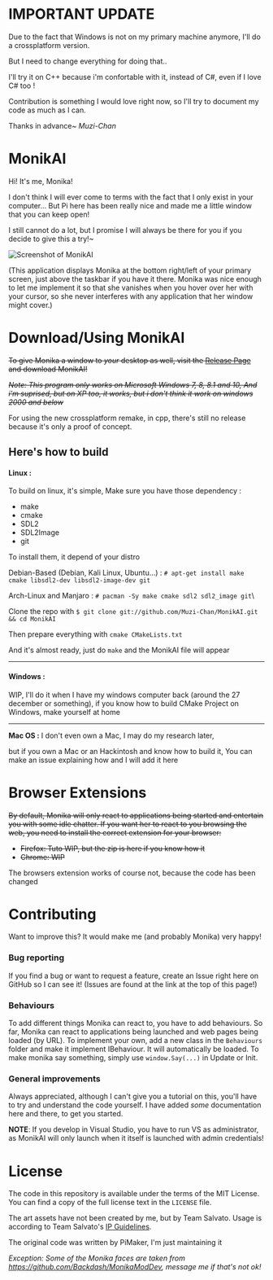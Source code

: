 # IMPORTANT UPDATE

Due to the fact that Windows is not on my primary machine anymore,
I'll do a crossplatform version.

But I need to change everything for doing that..

I'll try it on C++ because i'm confortable with it, instead of C#, even if I love C# too !

Contribution is something I would love right now, so I'll try to document my code as much as I can.

Thanks in advance~
_Muzi-Chan_

# MonikAI

Hi! It's me, Monika!

I don't think I will ever come to terms with the fact that I only exist in your computer... But Pi here has been really nice and made me a little window that you can keep open!

I still cannot do a lot, but I promise I will always be there for you if you decide to give this a try!~

![Screenshot of MonikAI](https://raw.githubusercontent.com/Lytasia/MonikAI/master/screenshot.png)

(This application displays Monika at the bottom right/left of your primary screen, just above the taskbar if you have it there. Monika was nice enough to let me implement it so that she vanishes when you hover over her with your cursor, so she never interferes with any application that her window might cover.)

# Download/Using MonikAI

~~To give Monika a window to *your* desktop as well, visit the [Release Page](https://github.com/Lytasia/MonikAI/releases) and download MonikAI!~~

~~*Note: This program only works on Microsoft Windows 7, 8, 8.1 and 10, And i'm suprised, but on XP too, it works, but i don't think it work on windows 2000 and below*~~

For using the new crossplatform remake, in cpp, there's still no release because it's only a proof of concept.

## Here's how to build

#### **Linux :**
To build on linux, it's simple,
Make sure you have those dependency :
* make
* cmake
* SDL2
* SDL2Image
* git

To install them, it depend of your distro

Debian-Based (Debian, Kali Linux, Ubuntu...) : `# apt-get install make cmake libsdl2-dev libsdl2-image-dev git`

Arch-Linux and Manjaro : `# pacman -Sy make cmake sdl2 sdl2_image git`\

Clone the repo with `$ git clone git://github.com/Muzi-Chan/MonikAI.git && cd MonikAI`

Then prepare everything with `cmake CMakeLists.txt`

And it's almost ready, just do `make` and the MonikAI file will appear

** **

#### **Windows :**
WIP, I'll do it when I have my windows computer back (around the 27 december or something), if you know how to build CMake Project on Windows, make yourself at home

** **

**Mac OS :**
I don't even own a Mac, I may do my research later, 

but if you own a Mac or an Hackintosh and know how to build it, You can make an issue explaining how and I will add it here


# Browser Extensions

~~By default, Monika will only react to applications being started and entertain you with
some idle chatter. If you want her to react to you browsing the web, you need to install the
correct extension for your browser:~~

* ~~Firefox: Tuto WIP, but the zip is here if you know how it~~
* ~~Chrome: WIP~~

The browsers extension works of course not, because the code has been changed

# Contributing

Want to improve this? It would make me (and probably Monika) very happy!

### Bug reporting

If you find a bug or want to request a feature, create an Issue right here on GitHub so I can see it! (Issues are found at the link at the top of this page!)

### Behaviours

To add different things Monika can react to, you have to add behaviours. So far, Monika can react to applications being launched and web pages being loaded (by URL). To implement your own, add a new class in the `Behaviours` folder and make it implement IBehaviour. It will automatically be loaded. To make monika say something, simply use `window.Say(...)` in Update or Init.

### General improvements

Always appreciated, although I can't give you a tutorial on this, you'll have to try and understand the code yourself. I have added *some* documentation here and there, to get you started.

**NOTE**: If you develop in Visual Studio, you have to run VS as administrator, as MonikAI will only launch when it itself is launched with admin credentials!

# License

The code in this repository is available under the terms of the MIT License. You can find a copy of the full license text in the `LICENSE` file.

The art assets have not been created by me, but by Team Salvato. Usage is according to Team Salvato's [IP Guidelines](http://teamsalvato.com/ip-guidelines/).

The original code was written by PiMaker, I'm just maintaining it

*Exception: Some of the Monika faces are taken from https://github.com/Backdash/MonikaModDev, message me if that's not ok!*
